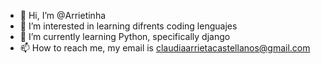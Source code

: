 - 👋 Hi, I’m @Arrietinha
- 👀 I’m interested in learning difrents coding lenguajes
- 🌱 I’m currently learning Python, specifically django
- 📫 How to reach me, my email is claudiaarrietacastellanos@gmail.com

<!---
Arrietinha/Arrietinha is a ✨ special ✨ repository because its `README.md` (this file) appears on your GitHub profile.
You can click the Preview link to take a look at your changes.
--->
